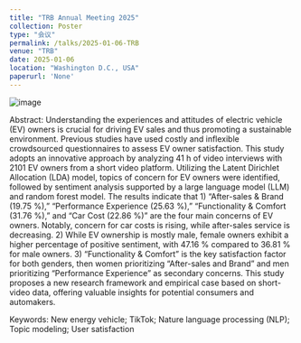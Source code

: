 ```yaml
---
title: "TRB Annual Meeting 2025"
collection: Poster
type: "会议"
permalink: /talks/2025-01-06-TRB
venue: "TRB"
date: 2025-01-06
location: "Washington D.C., USA"
paperurl: 'None'
---
```

![image](https://github.com/user-attachments/assets/a43a80d1-532b-4b27-9e44-c1954830c384)

Abstract: Understanding the experiences and attitudes of electric vehicle (EV) owners is crucial for driving EV sales and thus promoting a sustainable environment. Previous studies have used costly and inflexible crowdsourced questionnaires to assess EV owner satisfaction. This study adopts an innovative approach by analyzing 41 h of video interviews with 2101 EV owners from a short video platform. Utilizing the Latent Dirichlet Allocation (LDA) model, topics of concern for EV owners were identified, followed by sentiment analysis supported by a large language model (LLM) and random forest model. The results indicate that 1) “After-sales & Brand (19.75 %),” “Performance Experience (25.63 %),” “Functionality & Comfort (31.76 %),” and “Car Cost (22.86 %)” are the four main concerns of EV owners. Notably, concern for car costs is rising, while after-sales service is decreasing. 2) While EV ownership is mostly male, female owners exhibit a higher percentage of positive sentiment, with 47.16 % compared to 36.81 % for male owners. 3) “Functionality & Comfort” is the key satisfaction factor for both genders, then women prioritizing “After-sales and Brand” and men prioritizing “Performance Experience” as secondary concerns. This study proposes a new research framework and empirical case based on short-video data, offering valuable insights for potential consumers and automakers.

Keywords: New energy vehicle; TikTok; Nature language processing (NLP); Topic modeling; User satisfaction


